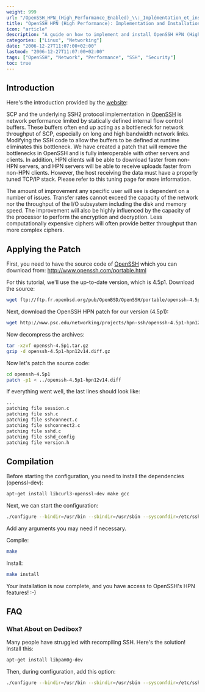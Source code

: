```yaml
---
weight: 999
url: "/OpenSSH_HPN_(High_Performance_Enabled)_\\:_Implémentation_et_installation/"
title: "OpenSSH HPN (High Performance): Implementation and Installation"
icon: "article"
description: "A guide on how to implement and install OpenSSH HPN (High Performance Enabled) which removes performance bottlenecks in standard OpenSSH."
categories: ["Linux", "Networking"]
date: "2006-12-27T11:07:00+02:00"
lastmod: "2006-12-27T11:07:00+02:00"
tags: ["OpenSSH", "Network", "Performance", "SSH", "Security"]
toc: true
---
```


## Introduction

Here's the introduction provided by the [website](https://www.psc.edu/networking/projects/hpn-ssh/):

SCP and the underlying SSH2 protocol implementation in [OpenSSH](https://www.openssh.com) is network performance limited by statically defined internal flow control buffers. These buffers often end up acting as a bottleneck for network throughput of SCP, especially on long and high bandwidth network links. Modifying the SSH code to allow the buffers to be defined at runtime eliminates this bottleneck. We have created a patch that will remove the bottlenecks in OpenSSH and is fully interoperable with other servers and clients. In addition, HPN clients will be able to download faster from non-HPN servers, and HPN servers will be able to receive uploads faster from non-HPN clients. However, the host receiving the data must have a properly tuned TCP/IP stack. Please refer to this tuning page for more information.

The amount of improvement any specific user will see is dependent on a number of issues. Transfer rates cannot exceed the capacity of the network nor the throughput of the I/O subsystem including the disk and memory speed. The improvement will also be highly influenced by the capacity of the processor to perform the encryption and decryption. Less computationally expensive ciphers will often provide better throughput than more complex ciphers.

## Applying the Patch

First, you need to have the source code of [OpenSSH](https://www.openssh.com) which you can download from: http://www.openssh.com/portable.html

For this tutorial, we'll use the up-to-date version, which is 4.5p1. Download the source:

```bash
wget ftp://ftp.fr.openbsd.org/pub/OpenBSD/OpenSSH/portable/openssh-4.5p1.tar.gz
```

Next, download the OpenSSH HPN patch for our version (4.5p1):

```bash
wget http://www.psc.edu/networking/projects/hpn-ssh/openssh-4.5p1-hpn12v14.diff.gz
```

Now decompress the archives:

```bash
tar -xzvf openssh-4.5p1.tar.gz
gzip -d openssh-4.5p1-hpn12v14.diff.gz
```

Now let's patch the source code:

```bash
cd openssh-4.5p1
patch -p1 < ../openssh-4.5p1-hpn12v14.diff
```

If everything went well, the last lines should look like:

```bash
...
patching file session.c
patching file ssh.c
patching file sshconnect.c
patching file sshconnect2.c
patching file sshd.c
patching file sshd_config
patching file version.h
```

## Compilation

Before starting the configuration, you need to install the dependencies (openssl-dev):

```bash
apt-get install libcurl3-openssl-dev make gcc
```

Next, we can start the configuration:

```bash
./configure --bindir=/usr/bin --sbindir=/usr/sbin --sysconfdir=/etc/ssh --with-md5-passwords
```

Add any arguments you may need if necessary.

Compile:

```bash
make
```

Install:

```bash
make install
```

Your installation is now complete, and you have access to OpenSSH's HPN features! :-)

## FAQ

### What About on Dedibox?

Many people have struggled with recompiling SSH. Here's the solution! Install this:

```bash
apt-get install libpam0g-dev
```

Then, during configuration, add this option:

```bash
./configure --bindir=/usr/bin --sbindir=/usr/sbin --sysconfdir=/etc/ssh --with-md5-passwords --with-pam
```